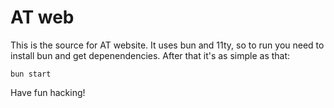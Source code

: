 # AT web

This is the source for AT website. It uses bun and 11ty, so to run you need to install bun and get depenendencies. After that it's as simple as that:

```shell
bun start
```

Have fun hacking!
